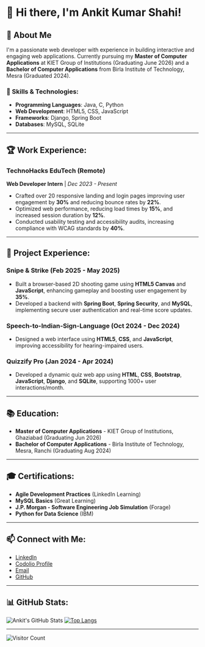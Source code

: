 # 👋 Hi there, I'm **Ankit Kumar Shahi**!

## 🚀 About Me

I'm a passionate web developer with experience in building interactive and engaging web applications. Currently pursuing my **Master of Computer Applications** at KIET Group of Institutions (Graduating June 2026) and a **Bachelor of Computer Applications** from Birla Institute of Technology, Mesra (Graduated 2024). 

### 🔧 Skills & Technologies:
- **Programming Languages**: Java, C, Python
- **Web Development**: HTML5, CSS, JavaScript
- **Frameworks**: Django, Spring Boot
- **Databases**: MySQL, SQLite

---

## 🏆 Work Experience:

### **TechnoHacks EduTech (Remote)**
**Web Developer Intern** | _Dec 2023 - Present_
- Crafted over 20 responsive landing and login pages improving user engagement by **30%** and reducing bounce rates by **22%**.
- Optimized web performance, reducing load times by **15%**, and increased session duration by **12%**.
- Conducted usability testing and accessibility audits, increasing compliance with WCAG standards by **40%**.

---

## 💼 Project Experience:

### **Snipe & Strike** (Feb 2025 - May 2025)
- Built a browser-based 2D shooting game using **HTML5 Canvas** and **JavaScript**, enhancing gameplay and boosting user engagement by **35%**.
- Developed a backend with **Spring Boot**, **Spring Security**, and **MySQL**, implementing secure user authentication and real-time score updates.

### **Speech-to-Indian-Sign-Language** (Oct 2024 - Dec 2024)
- Designed a web interface using **HTML5**, **CSS**, and **JavaScript**, improving accessibility for hearing-impaired users.

### **Quizzify Pro** (Jan 2024 - Apr 2024)
- Developed a dynamic quiz web app using **HTML**, **CSS**, **Bootstrap**, **JavaScript**, **Django**, and **SQLite**, supporting 1000+ user interactions/month.

---

## 📚 Education:

- **Master of Computer Applications** - KIET Group of Institutions, Ghaziabad (Graduating Jun 2026)
- **Bachelor of Computer Applications** - Birla Institute of Technology, Mesra, Ranchi (Graduating Aug 2024)

---

## 🎓 Certifications:
- **Agile Development Practices** (LinkedIn Learning)
- **MySQL Basics** (Great Learning)
- **J.P. Morgan - Software Engineering Job Simulation** (Forage)
- **Python for Data Science** (IBM)

---

## 📫 Connect with Me:

- [LinkedIn](https://linkedin.com/ankit-shahi)
- [Codolio Profile](https://codolio.com/profile/ankit895)
- [Email](mailto:ankitshahi895@gmail.com)
- [GitHub](https://github.com/Ankitshahi895)

---

## 📊 GitHub Stats:

![Ankit's GitHub Stats](https://github-readme-stats.vercel.app/api?username=Ankitshahi895&show_icons=true&theme=radical)
[![Top Langs](https://github-readme-stats.vercel.app/api/top-langs/?username=Ankitshahi895&layout=compact&theme=radical)](https://github.com/anuraghazra/github-readme-stats)

---

![Visitor Count](https://komarev.com/ghpvc/?username=Ankitshahi895&color=blue)
